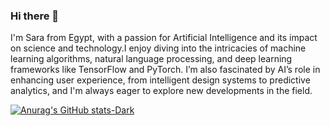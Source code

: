 ### Hi there 👋

I'm Sara from Egypt, with a passion for Artificial Intelligence and its impact on science and technology.I enjoy diving into the intricacies of machine learning algorithms, natural language processing, and deep learning frameworks like TensorFlow and PyTorch. 
I’m also fascinated by AI’s role in enhancing user experience, from intelligent design systems to predictive analytics, and I'm always eager to explore new developments in the field.

[![Anurag's GitHub stats-Dark](https://github-readme-stats.vercel.app/api?username=sara&show_icons=true&theme=dark#gh-dark-mode-only)](https://github.com/anuraghazra/github-readme-stats#gh-dark-mode-only)
